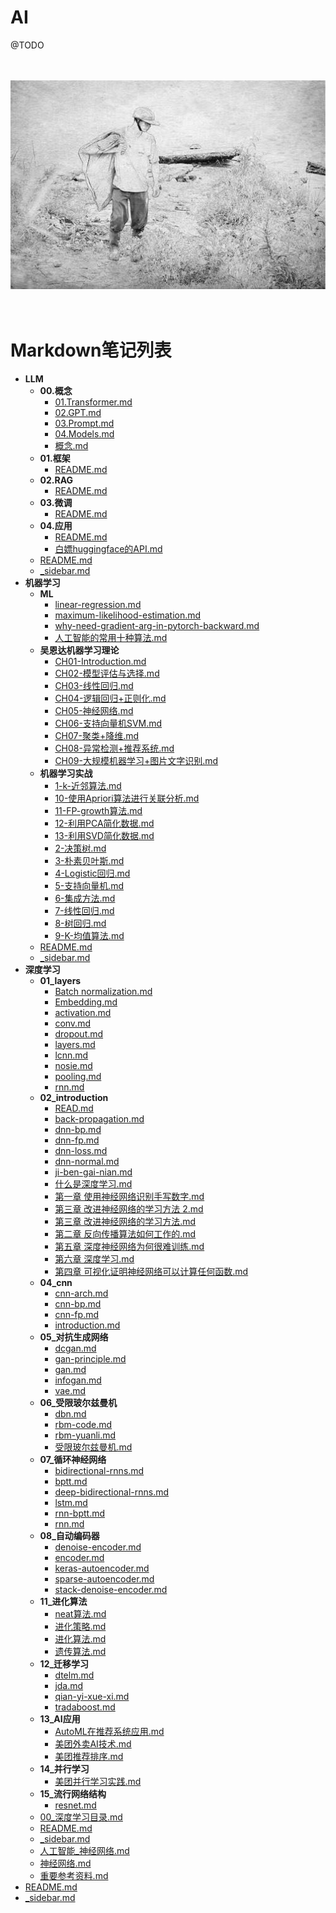 # AI
@TODO

<br />
<br />
<div align="center">
<img  src='./config/img/xf.jpeg' width="600" alt="logo" />
</div>
<br />
<br />


# Markdown笔记列表

- **LLM**
  - **00.概念**
    - [01.Transformer.md](docs/AI/LLM/00.概念/01.Transformer.md)
    - [02.GPT.md](docs/AI/LLM/00.概念/02.GPT.md)
    - [03.Prompt.md](docs/AI/LLM/00.概念/03.Prompt.md)
    - [04.Models.md](docs/AI/LLM/00.概念/04.Models.md)
    - [概念.md](docs/AI/LLM/00.概念/概念.md)
  - **01.框架**
    - [README.md](docs/AI/LLM/01.框架/README.md)
  - **02.RAG**
    - [README.md](docs/AI/LLM/02.RAG/README.md)
  - **03.微调**
    - [README.md](docs/AI/LLM/03.微调/README.md)
  - **04.应用**
    - [README.md](docs/AI/LLM/04.应用/README.md)
    - [白嫖huggingface的API.md](docs/AI/LLM/04.应用/白嫖huggingface的API.md)
  - [README.md](docs/AI/LLM/README.md)
  - [_sidebar.md](docs/AI/LLM/_sidebar.md)
- **机器学习**
  - **ML**
    - [linear-regression.md](docs/AI/机器学习/ML/linear-regression.md)
    - [maximum-likelihood-estimation.md](docs/AI/机器学习/ML/maximum-likelihood-estimation.md)
    - [why-need-gradient-arg-in-pytorch-backward.md](docs/AI/机器学习/ML/why-need-gradient-arg-in-pytorch-backward.md)
    - [人工智能的常用十种算法.md](docs/AI/机器学习/ML/人工智能的常用十种算法.md)
  - **吴恩达机器学习理论**
    - [CH01-Introduction.md](docs/AI/机器学习/吴恩达机器学习理论/CH01-Introduction.md)
    - [CH02-模型评估与选择.md](docs/AI/机器学习/吴恩达机器学习理论/CH02-模型评估与选择.md)
    - [CH03-线性回归.md](docs/AI/机器学习/吴恩达机器学习理论/CH03-线性回归.md)
    - [CH04-逻辑回归+正则化.md](docs/AI/机器学习/吴恩达机器学习理论/CH04-逻辑回归+正则化.md)
    - [CH05-神经网络.md](docs/AI/机器学习/吴恩达机器学习理论/CH05-神经网络.md)
    - [CH06-支持向量机SVM.md](docs/AI/机器学习/吴恩达机器学习理论/CH06-支持向量机SVM.md)
    - [CH07-聚类+降维.md](docs/AI/机器学习/吴恩达机器学习理论/CH07-聚类+降维.md)
    - [CH08-异常检测+推荐系统.md](docs/AI/机器学习/吴恩达机器学习理论/CH08-异常检测+推荐系统.md)
    - [CH09-大规模机器学习+图片文字识别.md](docs/AI/机器学习/吴恩达机器学习理论/CH09-大规模机器学习+图片文字识别.md)
  - **机器学习实战**
    - [1-k-近邻算法.md](docs/AI/机器学习/机器学习实战/1-k-近邻算法.md)
    - [10-使用Apriori算法进行关联分析.md](docs/AI/机器学习/机器学习实战/10-使用Apriori算法进行关联分析.md)
    - [11-FP-growth算法.md](docs/AI/机器学习/机器学习实战/11-FP-growth算法.md)
    - [12-利用PCA简化数据.md](docs/AI/机器学习/机器学习实战/12-利用PCA简化数据.md)
    - [13-利用SVD简化数据.md](docs/AI/机器学习/机器学习实战/13-利用SVD简化数据.md)
    - [2-决策树.md](docs/AI/机器学习/机器学习实战/2-决策树.md)
    - [3-朴素贝叶斯.md](docs/AI/机器学习/机器学习实战/3-朴素贝叶斯.md)
    - [4-Logistic回归.md](docs/AI/机器学习/机器学习实战/4-Logistic回归.md)
    - [5-支持向量机.md](docs/AI/机器学习/机器学习实战/5-支持向量机.md)
    - [6-集成方法.md](docs/AI/机器学习/机器学习实战/6-集成方法.md)
    - [7-线性回归.md](docs/AI/机器学习/机器学习实战/7-线性回归.md)
    - [8-树回归.md](docs/AI/机器学习/机器学习实战/8-树回归.md)
    - [9-K-均值算法.md](docs/AI/机器学习/机器学习实战/9-K-均值算法.md)
  - [README.md](docs/AI/机器学习/README.md)
  - [_sidebar.md](docs/AI/机器学习/_sidebar.md)
- **深度学习**
  - **01_layers**
    - [Batch normalization.md](docs/AI/深度学习/01_layers/Batch%20normalization.md)
    - [Embedding.md](docs/AI/深度学习/01_layers/Embedding.md)
    - [activation.md](docs/AI/深度学习/01_layers/activation.md)
    - [conv.md](docs/AI/深度学习/01_layers/conv.md)
    - [dropout.md](docs/AI/深度学习/01_layers/dropout.md)
    - [layers.md](docs/AI/深度学习/01_layers/layers.md)
    - [lcnn.md](docs/AI/深度学习/01_layers/lcnn.md)
    - [nosie.md](docs/AI/深度学习/01_layers/nosie.md)
    - [pooling.md](docs/AI/深度学习/01_layers/pooling.md)
    - [rnn.md](docs/AI/深度学习/01_layers/rnn.md)
  - **02_introduction**
    - [READ.md](docs/AI/深度学习/02_introduction/READ.md)
    - [back-propagation.md](docs/AI/深度学习/02_introduction/back-propagation.md)
    - [dnn-bp.md](docs/AI/深度学习/02_introduction/dnn-bp.md)
    - [dnn-fp.md](docs/AI/深度学习/02_introduction/dnn-fp.md)
    - [dnn-loss.md](docs/AI/深度学习/02_introduction/dnn-loss.md)
    - [dnn-normal.md](docs/AI/深度学习/02_introduction/dnn-normal.md)
    - [ji-ben-gai-nian.md](docs/AI/深度学习/02_introduction/ji-ben-gai-nian.md)
    - [什么是深度学习.md](docs/AI/深度学习/02_introduction/什么是深度学习.md)
    - [第一章 使用神经网络识别手写数字.md](docs/AI/深度学习/02_introduction/第一章%20使用神经网络识别手写数字.md)
    - [第三章 改进神经网络的学习方法 2.md](docs/AI/深度学习/02_introduction/第三章%20改进神经网络的学习方法%202.md)
    - [第三章 改进神经网络的学习方法.md](docs/AI/深度学习/02_introduction/第三章%20改进神经网络的学习方法.md)
    - [第二章 反向传播算法如何工作的.md](docs/AI/深度学习/02_introduction/第二章%20反向传播算法如何工作的.md)
    - [第五章 深度神经网络为何很难训练.md](docs/AI/深度学习/02_introduction/第五章%20深度神经网络为何很难训练.md)
    - [第六章 深度学习.md](docs/AI/深度学习/02_introduction/第六章%20深度学习.md)
    - [第四章 可视化证明神经网络可以计算任何函数.md](docs/AI/深度学习/02_introduction/第四章%20可视化证明神经网络可以计算任何函数.md)
  - **04_cnn**
    - [cnn-arch.md](docs/AI/深度学习/04_cnn/cnn-arch.md)
    - [cnn-bp.md](docs/AI/深度学习/04_cnn/cnn-bp.md)
    - [cnn-fp.md](docs/AI/深度学习/04_cnn/cnn-fp.md)
    - [introduction.md](docs/AI/深度学习/04_cnn/introduction.md)
  - **05_对抗生成网络**
    - [dcgan.md](docs/AI/深度学习/05_对抗生成网络/dcgan.md)
    - [gan-principle.md](docs/AI/深度学习/05_对抗生成网络/gan-principle.md)
    - [gan.md](docs/AI/深度学习/05_对抗生成网络/gan.md)
    - [infogan.md](docs/AI/深度学习/05_对抗生成网络/infogan.md)
    - [vae.md](docs/AI/深度学习/05_对抗生成网络/vae.md)
  - **06_受限玻尔兹曼机**
    - [dbn.md](docs/AI/深度学习/06_受限玻尔兹曼机/dbn.md)
    - [rbm-code.md](docs/AI/深度学习/06_受限玻尔兹曼机/rbm-code.md)
    - [rbm-yuanli.md](docs/AI/深度学习/06_受限玻尔兹曼机/rbm-yuanli.md)
    - [受限玻尔兹曼机.md](docs/AI/深度学习/06_受限玻尔兹曼机/受限玻尔兹曼机.md)
  - **07_循环神经网络**
    - [bidirectional-rnns.md](docs/AI/深度学习/07_循环神经网络/bidirectional-rnns.md)
    - [bptt.md](docs/AI/深度学习/07_循环神经网络/bptt.md)
    - [deep-bidirectional-rnns.md](docs/AI/深度学习/07_循环神经网络/deep-bidirectional-rnns.md)
    - [lstm.md](docs/AI/深度学习/07_循环神经网络/lstm.md)
    - [rnn-bptt.md](docs/AI/深度学习/07_循环神经网络/rnn-bptt.md)
    - [rnn.md](docs/AI/深度学习/07_循环神经网络/rnn.md)
  - **08_自动编码器**
    - [denoise-encoder.md](docs/AI/深度学习/08_自动编码器/denoise-encoder.md)
    - [encoder.md](docs/AI/深度学习/08_自动编码器/encoder.md)
    - [keras-autoencoder.md](docs/AI/深度学习/08_自动编码器/keras-autoencoder.md)
    - [sparse-autoencoder.md](docs/AI/深度学习/08_自动编码器/sparse-autoencoder.md)
    - [stack-denoise-encoder.md](docs/AI/深度学习/08_自动编码器/stack-denoise-encoder.md)
  - **11_进化算法**
    - [neat算法.md](docs/AI/深度学习/11_进化算法/neat算法.md)
    - [进化策略.md](docs/AI/深度学习/11_进化算法/进化策略.md)
    - [进化算法.md](docs/AI/深度学习/11_进化算法/进化算法.md)
    - [遗传算法.md](docs/AI/深度学习/11_进化算法/遗传算法.md)
  - **12_迁移学习**
    - [dtelm.md](docs/AI/深度学习/12_迁移学习/dtelm.md)
    - [jda.md](docs/AI/深度学习/12_迁移学习/jda.md)
    - [qian-yi-xue-xi.md](docs/AI/深度学习/12_迁移学习/qian-yi-xue-xi.md)
    - [tradaboost.md](docs/AI/深度学习/12_迁移学习/tradaboost.md)
  - **13_AI应用**
    - [AutoML在推荐系统应用.md](docs/AI/深度学习/13_AI应用/AutoML在推荐系统应用.md)
    - [美团外卖AI技术.md](docs/AI/深度学习/13_AI应用/美团外卖AI技术.md)
    - [美团推荐排序.md](docs/AI/深度学习/13_AI应用/美团推荐排序.md)
  - **14_并行学习**
    - [美团并行学习实践.md](docs/AI/深度学习/14_并行学习/美团并行学习实践.md)
  - **15_流行网络结构**
    - [resnet.md](docs/AI/深度学习/15_流行网络结构/resnet.md)
  - [00_深度学习目录.md](docs/AI/深度学习/00_深度学习目录.md)
  - [README.md](docs/AI/深度学习/README.md)
  - [_sidebar.md](docs/AI/深度学习/_sidebar.md)
  - [人工智能_神经网络.md](docs/AI/深度学习/人工智能_神经网络.md)
  - [神经网络.md](docs/AI/深度学习/神经网络.md)
  - [重要参考资料.md](docs/AI/深度学习/重要参考资料.md)
- [README.md](docs/AI/README.md)
- [_sidebar.md](docs/AI/_sidebar.md)
